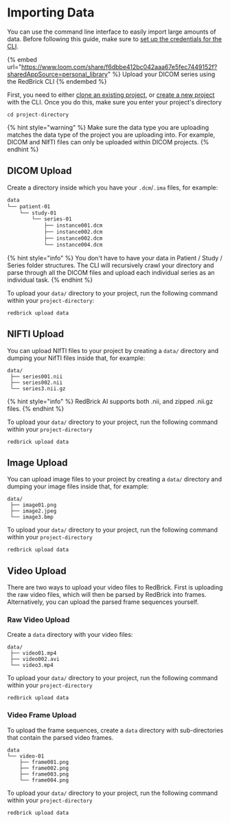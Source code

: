 # Importing Data

You can use the command line interface to easily import large amounts of data. Before following this guide, make sure to [set up the credentials for the CLI](./#create-a-credentials-config).

{% embed url="https://www.loom.com/share/f6dbbe412bc042aaa67e5fec7449152f?sharedAppSource=personal_library" %}
Upload your DICOM series using the RedBrick CLI
{% endembed %}

First, you need to either [clone an existing project](./#clone-an-existing-project), or [create a new project](./#create-a-project) with the CLI. Once you do this, make sure you enter your project's directory

```
cd project-directory
```

{% hint style="warning" %}
Make sure the data type you are uploading matches the data type of the project you are uploading into. For example, DICOM and NIfTI files can only be uploaded within DICOM projects.&#x20;
{% endhint %}

## DICOM Upload

Create a directory inside which you have your `.dcm`/`.ima` files, for example:

```bash
data
└── patient-01
    └── study-01
        └── series-01
            ├── instance001.dcm
            ├── instance002.dcm
            ├── instance002.dcm
            └── instance004.dcm

```

{% hint style="info" %}
You don't have to have your data in Patient / Study / Series folder structures. The CLI will recursively crawl your directory and parse through all the DICOM files and upload each individual series as an individual task.
{% endhint %}

To upload your `data/` directory to your project, run the following command within your `project-directory`:

```
redbrick upload data
```

## NIFTI Upload

You can upload NIfTI files to your project by creating a `data/` directory and dumping your NifTI files inside that, for example:&#x20;

```
data/
 ├── series001.nii
 ├── series002.nii
 └── series3.nii.gz
```

{% hint style="info" %}
RedBrick AI supports both .nii, and zipped .nii.gz files.
{% endhint %}

To upload your `data/` directory to your project, run the following command within your `project-directory` &#x20;

```
redbrick upload data
```

## Image Upload

You can upload image files to your project by creating a `data/` directory and dumping your image files inside that, for example:&#x20;

```
data/
 ├── image01.png
 ├── image2.jpeg
 └── image3.bmp
```

To upload your `data/` directory to your project, run the following command within your `project-directory` &#x20;

```
redbrick upload data
```

## Video Upload

There are two ways to upload your video files to RedBrick. First is uploading the raw video files, which will then be parsed by RedBrick into frames. Alternatively, you can upload the parsed frame sequences yourself.&#x20;

### Raw Video Upload

Create a `data` directory with your video files:&#x20;

```
data/
 ├── video01.mp4
 ├── video002.avi
 └── video3.mp4
```

To upload your `data/` directory to your project, run the following command within your `project-directory` &#x20;

```
redbrick upload data
```

### Video Frame Upload

To upload the frame sequences, create a `data` directory with sub-directories that contain the parsed video frames.

```
data
└── video-01
    ├── frame001.png
    ├── frame002.png
    ├── frame003.png
    └── frame004.png
```

To upload your `data/` directory to your project, run the following command within your `project-directory` &#x20;

```
redbrick upload data
```
